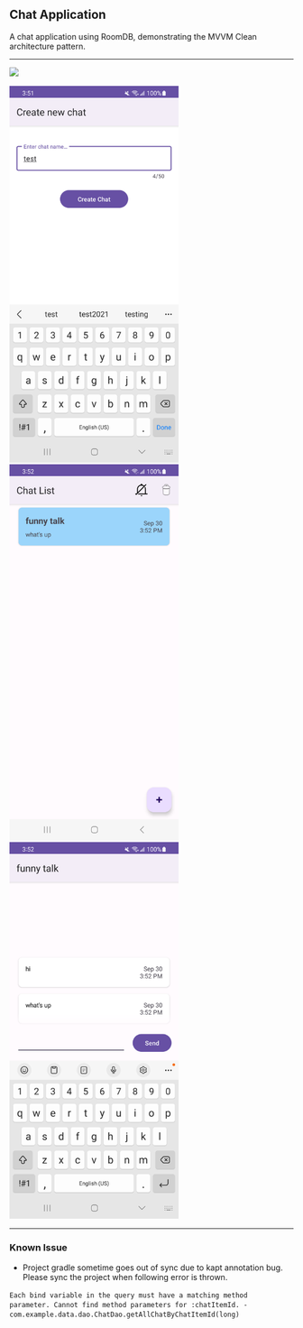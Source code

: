 ## Chat Application

A chat application using RoomDB, demonstrating the MVVM Clean architecture pattern.

<hr>

[<img src="https://i.ibb.co/vZg7qtC/Screenshot-2023-09-30-at-4-31-34-PM.png" width="20%">](https://github.com/alexgomes09/ChatApplication/raw/main/assets/recording.mp4)

<span>
<img src="https://github.com/alexgomes09/ChatApplication/blob/main/assets/new_chat.png" width="300">
<img src="https://raw.githubusercontent.com/alexgomes09/ChatApplication/main/assets/chat_list.png" width="300">
<img src="https://github.com/alexgomes09/ChatApplication/blob/main/assets/chat_message.png?raw=true" width="300">
</span>

<hr/>

### Known Issue
- Project gradle sometime goes out of sync due to kapt annotation bug. Please sync the project when following error is thrown.

<code>Each bind variable in the query must have a matching method parameter. Cannot find method parameters for :chatItemId. - com.example.data.dao.ChatDao.getAllChatByChatItemId(long)
</code>